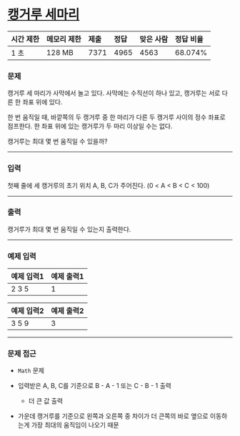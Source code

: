 # [캥거루 세마리](https://www.acmicpc.net/problem/2965)

<div align = center>

| 시간 제한 | 메모리 제한 | 제출 | 정답 | 맞은 사람 | 정답 비율 |
| :-------- | :---------- | :--- | :--- | :-------- | :-------- |
| 1 초      | 128 MB      | 7371 | 4965 | 4563      | 68.074%   |

</div>

### 문제

캥거루 세 마리가 사막에서 놀고 있다. 사막에는 수직선이 하나 있고, 캥거루는 서로 다른 한 좌표 위에 있다.

한 번 움직일 때, 바깥쪽의 두 캥거루 중 한 마리가 다른 두 캥거루 사이의 정수 좌표로 점프한다. 한 좌표 위에 있는 캥거루가 두 마리 이상일 수는 없다.

캥거루는 최대 몇 번 움직일 수 있을까?

---

### 입력

첫째 줄에 세 캥거루의 초기 위치 A, B, C가 주어진다. (0 < A < B < C < 100)

---

### 출력

캥거루가 최대 몇 번 움직일 수 있는지 출력한다.

---

### 예제 입력

| 예제 입력1 | 예제 출력1 |
| :--------- | :--------- |
| 2 3 5      | 1          |

| 예제 입력2 | 예제 출력2 |
| :--------- | :--------- |
| 3 5 9      | 3          |

---

### 문제 접근

  - `Math` 문제

  - 입력받은 A, B, C를 기준으로 B - A - 1 또는 C - B - 1 출력

    -  더 큰 값 출력

  - 가운데 캥거루를 기준으로 왼쪽과 오른쪽 중 차이가 더 큰쪽의 바로 옆으로 이동하는게 가장 최대의 움직임이 나오기 때문
